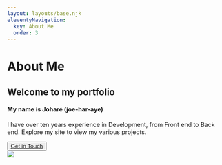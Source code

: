 ```yaml
---
layout: layouts/base.njk
eleventyNavigation:
  key: About Me
  order: 3
---
```

# About Me

<div class="container-fluid">
  <div class="row">
    <div class="col-sm-6">
      <h2>Welcome to my portfolio</h2>
      <h4>My name is Joharé (joe-har-aye)</h4>
      <p>I have over ten years experience in Development, from Front end to Back end. Explore my site to view my various projects.</p>
      <button class="btn btn-default btn-lg"><a href="contact/">Get in Touch</a></button>
    </div>
    <div class="col-sm-6">
      <img src="./img/portrait.svg">
    </div>
  </div>
</div>
